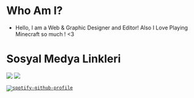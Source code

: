 <h1><b>Who Am I?</b></h1>
<ul>
 <li>Hello, I am a Web & Graphic Designer and Editor! Also I Love Playing Minecraft so much ! <3</li>
</ul>
<h3>
 <h1>Sosyal Medya Linkleri</h1>
 <a href="https://open.spotify.com/user/zzykeijuuo3t2kpl6grmgo6gy" target="blank_">
  <img src="https://img.shields.io/badge/spotify%20-1ED760.svg?&style=for-the-badge&logo=spotify&logoColor=white"></a>
 <a href="https://discord.gg/ykzDraBk" target="blank_">
  <img src="https://img.shields.io/badge/discord%20-7289DA.svg?&style=for-the-badge&logo=discord&logoColor=white"></a>
</h3>

<code>[![spotify-github-profile](https://spotify-github-profile.vercel.app/api/view?uid=zzykeijuuo3t2kpl6grmgo6gy&cover_image=true&theme=default&show_offline=true&background_color=1f1f1f&interchange=false&bar_color=09ff00&bar_color_cover=false)](https://github.com/kittinan/spotify-github-profile)</code>
